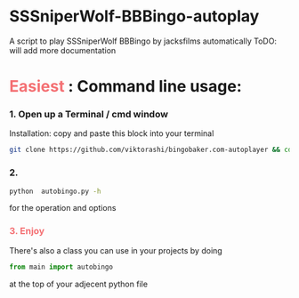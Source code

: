 # SSSniperWolf-BBBingo-autoplay
 A script to play SSSniperWolf BBBingo by jacksfilms automatically
ToDO: will add more documentation

<h1> <span style="color:#F47174">
 Easiest
</span>: Command line usage: </h1>


<h3>1. Open up  a Terminal / cmd window</h3>

Installation:
copy and paste this block into your terminal  
```bash
git clone https://github.com/viktorashi/bingobaker.com-autoplayer && cd bingobaker.com-autoplayer && pip install -r requirements.txt
```
<h3>2. </h3>



```bash
python  autobingo.py -h
```
for the operation and options
<h3><span style="color:#F47174"> 3. Enjoy  </span></h3>


There's also a class you can use in your projects by doing

```python
from main import autobingo
```

at the top of your adjecent python file





